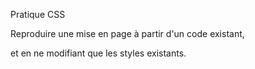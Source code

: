 Pratique CSS

Reproduire une mise en page à partir d'un code existant,

et en ne modifiant que les styles existants.
